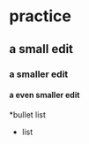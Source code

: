 # practice
## a small edit
### a smaller edit 
#### a even smaller edit 
*bullet list 
  - list 
  
